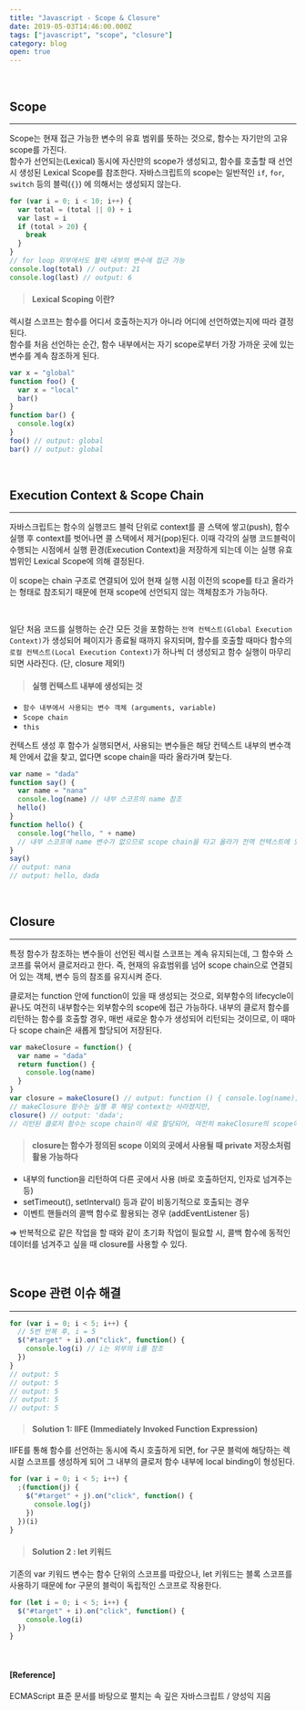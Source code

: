 ```yaml
---
title: "Javascript - Scope & Closure"
date: 2019-05-03T14:46:00.000Z
tags: ["javascript", "scope", "closure"]
category: blog
open: true
---
```


<br />

## Scope

---

Scope는 현재 접근 가능한 변수의 유효 범위를 뜻하는 것으로, 함수는 자기만의 고유 scope를 가진다.  
함수가 선언되는(Lexical) 동시에 자신만의 scope가 생성되고, 함수를 호출할 때 선언시 생성된 Lexical Scope를 참조한다. 자바스크립트의 scope는 일반적인 `if`, `for`, `switch` 등의 블럭(`{}`) 에 의해서는 생성되지 않는다.

```js
for (var i = 0; i < 10; i++) {
  var total = (total || 0) + i
  var last = i
  if (total > 20) {
    break
  }
}
// for loop 외부에서도 블럭 내부의 변수에 접근 가능
console.log(total) // output: 21
console.log(last) // output: 6
```

> #### Lexical Scoping 이란?

렉시컬 스코프는 함수를 어디서 호출하는지가 아니라 어디에 선언하였는지에 따라 결정된다.  
함수를 처음 선언하는 순간, 함수 내부에서는 자기 scope로부터 가장 가까운 곳에 있는 변수를 계속 참조하게 된다.

```js
var x = "global"
function foo() {
  var x = "local"
  bar()
}
function bar() {
  console.log(x)
}
foo() // output: global
bar() // output: global
```

<br />

## Execution Context & Scope Chain

---

자바스크립트는 함수의 실행코드 블럭 단위로 context를 콜 스택에 쌓고(push), 함수 실행 후 context를 벗어나면 콜 스택에서 제거(pop)된다. 이때 각각의 실행 코드블럭이 수행되는 시점에서 실행 환경(Execution Context)을 저장하게 되는데 이는 실행 유효범위인 Lexical Scope에 의해 결정된다.

이 scope는 chain 구조로 연결되어 있어 현재 실행 시점 이전의 scope를 타고 올라가는 형태로 참조되기 때문에 현재 scope에 선언되지 않는 객체참조가 가능하다.

<br />

일단 처음 코드를 실행하는 순간 모든 것을 포함하는 `전역 컨텍스트(Global Execution Context)`가 생성되어 페이지가 종료될 때까지 유지되며, 함수를 호출할 때마다 함수의 `로컬 컨텍스트(Local Execution Context)`가 하나씩 더 생성되고 함수 실행이 마무리 되면 사라진다. (단, closure 제외!)

> #### 실행 컨텍스트 내부에 생성되는 것

- `함수 내부에서 사용되는 변수 객체 (arguments, variable)`
- `Scope chain`
- `this`

컨텍스트 생성 후 함수가 실행되면서, 사용되는 변수들은 해당 컨텍스트 내부의 변수객체 안에서 값을 찾고, 없다면 scope chain을 따라 올라가며 찾는다.

```js
var name = "dada"
function say() {
  var name = "nana"
  console.log(name) // 내부 스코프의 name 참조
  hello()
}
function hello() {
  console.log("hello, " + name)
  // 내부 스코프에 name 변수가 없으므로 scope chain을 타고 올라가 전역 컨텍스트에 있는 name 참조
}
say()
// output: nana
// output: hello, dada
```

<br />

## Closure

---

특정 함수가 참조하는 변수들이 선언된 렉시컬 스코프는 계속 유지되는데, 그 함수와 스코프를 묶어서 클로저라고 한다. 즉, 현재의 유효범위를 넘어 scope chain으로 연결되어 있는 객체, 변수 등의 참조를 유지시켜 준다.

클로저는 function 안에 function이 있을 때 생성되는 것으로, 외부함수의 lifecycle이 끝나도 여전히 내부함수는 외부함수의 scope에 접근 가능하다. 내부의 클로저 함수를 리턴하는 함수를 호출할 경우, 매번 새로운 함수가 생성되어 리턴되는 것이므로, 이 때마다 scope chain은 새롭게 할당되어 저장된다.

```js
var makeClosure = function() {
  var name = "dada"
  return function() {
    console.log(name)
  }
}
var closure = makeClosure() // output: function () { console.log(name); }
// makeClosure 함수는 실행 후 해당 context는 사라졌지만,
closure() // output: 'dada';
// 리턴된 클로저 함수는 scope chain이 새로 할당되어, 여전히 makeClosure의 scope에 접근 가능하다.
```

> #### closure는 함수가 정의된 scope 이외의 곳에서 사용될 때 private 저장소처럼 활용 가능하다

- 내부의 function을 리턴하여 다른 곳에서 사용 (바로 호출하던지, 인자로 넘겨주는 등)
- setTimeout(), setInterval() 등과 같이 비동기적으로 호출되는 경우
- 이벤트 핸들러의 콜백 함수로 활용되는 경우 (addEventListener 등)

⇒ 반복적으로 같은 작업을 할 때와 같이 초기화 작업이 필요할 시, 콜백 함수에 동적인 데이터를 넘겨주고 싶을 때 closure를 사용할 수 있다.

<br />

## Scope 관련 이슈 해결

---

```js
for (var i = 0; i < 5; i++) {
  // 5번 반복 후, i = 5
  $("#target" + i).on("click", function() {
    console.log(i) // i는 외부의 i를 참조
  })
}
// output: 5
// output: 5
// output: 5
// output: 5
// output: 5
```

> #### Solution 1: IIFE (Immediately Invoked Function Expression)

IIFE를 통해 함수를 선언하는 동시에 즉시 호출하게 되면, for 구문 블럭에 해당하는 렉시컬 스코프를 생성하게 되어 그 내부의 클로저 함수 내부에 local binding이 형성된다.

```js
for (var i = 0; i < 5; i++) {
  ;(function(j) {
    $("#target" + j).on("click", function() {
      console.log(j)
    })
  })(i)
}
```

> #### Solution 2 : let 키워드

기존의 var 키워드 변수는 함수 단위의 스코프를 따랐으나, let 키워드는 블록 스코프를 사용하기 때문에 for 구문의 블럭이 독립적인 스코프로 작용한다.

```js
for (let i = 0; i < 5; i++) {
  $("#target" + i).on("click", function() {
    console.log(i)
  })
}
```

<br />

#### [Reference]

ECMAScript 표준 문서를 바탕으로 펼치는 속 깊은 자바스크립트 / 양성익 지음
